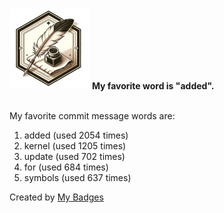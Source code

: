 <img src="https://github.com/my-badges/my-badges/blob/master/badges/favorite-word/favorite-word.png?raw=true" alt="My favorite word is &quot;added&quot;." title="My favorite word is &quot;added&quot;." width="128">
<strong>My favorite word is &quot;added&quot;.</strong>
<br><br>

My favorite commit message words are:

1. added (used 2054 times)
2. kernel (used 1205 times)
3. update (used 702 times)
4. for (used 684 times)
5. symbols (used 637 times)


Created by <a href="https://github.com/my-badges/my-badges">My Badges</a>